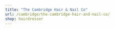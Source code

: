 ```yaml
---
title: "The Cambridge Hair & Nail Co"
url: /cambridge/the-cambridge-hair-and-nail-co/
shop: hairdresser
---
```

